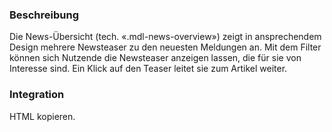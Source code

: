 ### Beschreibung

Die News-Übersicht (tech. «.mdl-news-overview») zeigt in ansprechendem Design mehrere Newsteaser zu den neuesten Meldungen an. Mit dem Filter können sich Nutzende die Newsteaser anzeigen lassen, die für sie von Interesse sind. Ein Klick auf den Teaser leitet sie zum Artikel weiter.

### Integration

HTML kopieren.
